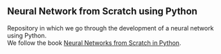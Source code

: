 ## Neural Network from Scratch using Python

Repository in which we go through the development of a neural network using Python.  
We follow the book [Neural Networks from Scratch in Python](https://nnfs.io/).

